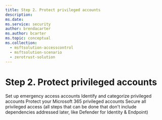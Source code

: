 ```yaml
---
title: Step 2. Protect privileged accounts
description:   
ms.date: 
ms.service: security
author: brendacarter
ms.author: bcarter
ms.topic: conceptual
ms.collection: 
  - msftsolution-accesscontrol
  - msftsolution-scenario
  - zerotrust-solution
---
```


# Step 2. Protect privileged accounts

Set up emergency access accounts
Identify and categorize privileged accounts
Protect your Microsoft 365 privileged accounts
Secure all privileged access (all steps that can be done that don't include dependencies addressed later, like Defender for Identity & Endpoint)


